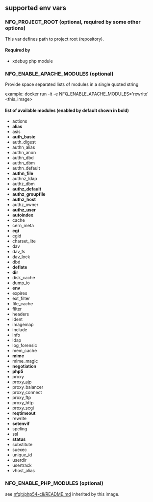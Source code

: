 

## supported env vars


### NFQ_PROJECT_ROOT (optional, required by some other options)

This var defines path to project root (repository).

#### Required by

* xdebug php module


### NFQ_ENABLE_APACHE_MODULES (optional)

Provide space separated lists of modules in a single quoted string

example:
    docker run -it -e NFQ_ENABLE_APACHE_MODULES='rewrite' <this_image>

#### list of available modules (enabled by default shown in bold)

* actions
* __alias__
* asis
* __auth_basic__
* auth_digest
* authn_alias
* authn_anon
* authn_dbd
* authn_dbm
* authn_default
* __authn_file__
* authnz_ldap
* authz_dbm
* __authz_default__
* __authz_groupfile__
* __authz_host__
* authz_owner
* __authz_user__
* __autoindex__
* cache
* cern_meta
* __cgi__
* cgid
* charset_lite
* dav
* dav_fs
* dav_lock
* dbd
* __deflate__
* __dir__
* disk_cache
* dump_io
* __env__
* expires
* ext_filter
* file_cache
* filter
* headers
* ident
* imagemap
* include
* info
* ldap
* log_forensic
* mem_cache
* __mime__
* mime_magic
* __negotiation__
* __php5__
* proxy
* proxy_ajp
* proxy_balancer
* proxy_connect
* proxy_ftp
* proxy_http
* proxy_scgi
* __reqtimeout__
* rewrite
* __setenvif__
* speling
* ssl
* __status__
* substitute
* suexec
* unique_id
* userdir
* usertrack
* vhost_alias


### NFQ_ENABLE_PHP_MODULES (optional)

see [nfqlt/php54-cli/README.md](nfqlt/php54-cli/README.md) inherited by this image.
